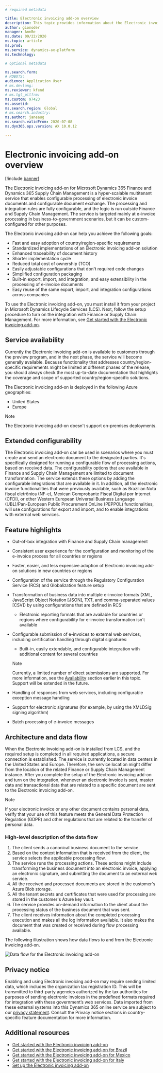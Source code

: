 ```yaml
---
# required metadata

title: Electronic invoicing add-on overview
description: This topic provides information about the Electronic invoicing add-on in Microsoft Dynamics 365 Finance and Dynamics 365 Supply Chain Management.
author: gionoder
manager: AnnBe
ms.date: 09/22/2020
ms.topic: article
ms.prod: 
ms.service: dynamics-ax-platform
ms.technology: 

# optional metadata

ms.search.form: 
# ROBOTS: 
audience: Application User
# ms.devlang: 
ms.reviewer: kfend
# ms.tgt_pltfrm: 
ms.custom: 97423
ms.assetid: 
ms.search.region: Global
# ms.search.industry: 
ms.author: janeaug
ms.search.validFrom: 2020-07-08
ms.dyn365.ops.version: AX 10.0.12

---
```


# Electronic invoicing add-on overview

[!include [banner](../includes/banner.md)]

The Electronic invoicing add-on for Microsoft Dynamics 365 Finance and Dynamics 365 Supply Chain Management is a hyper-scalable multitenant service that enables configurable processing of electronic invoice documents and configurable document exchange. The processing and integration rules are fully configurable, and the logic is run outside Finance and Supply Chain Management. The service is targeted mainly at e-invoice processing in business-to-government scenarios, but it can be custom-configured for other purposes.

The Electronic invoicing add-on can help you achieve the following goals:

- Fast and easy adoption of country/region-specific requirements
- Standardized implementations of an Electronic invoicing add-on solution
- Enhanced traceability of document history
- Shorter implementation cycle
- Reduced total cost of ownership (TCO)
- Easily adjustable configurations that don't required code changes
- Simplified configuration packaging
- Built-in export, import, and integration, and easy extensibility in the processing of e-invoice documents
- Easy reuse of the same export, import, and integration configurations across companies

To use the Electronic invoicing add-on, you must install it from your project in Microsoft Dynamics Lifecycle Services (LCS). Next, follow the setup procedure to turn on the integration with Finance or Supply Chain Management. For more information, see [Get started with the Electronic invoicing add-on](e-invoicing-get-started.md).

## Service availability

Currently the Electronic invoicing add-on is available to customers through the preview program, and in the next phase, the service will become generally available. Because functionality that addresses country/region-specific requirements might be limited at different phases of the release, you should always check the most up-to-date documentation that highlights the coverage and scope of supported country/region-specific solutions.

The Electronic invoicing add-on is deployed in the following Azure geographies:

- United States
- Europe

> [!NOTE]
> The Electronic invoicing add-on doesn't support on-premises deployments.

## Extended configurability

The Electronic invoicing add-on can be used in scenarios where you must create and send an electronic document to the designated parties. It's specifically designed for running a configurable flow of processing actions, based on received data. The configurability options that are available in Finance and Supply Chain Management are limited to document transformation. The service extends these options by adding the configurable integrations that are available in it. In addition, all the electronic invoice functionalities that were previously available, such as Brazilian Nota fiscal eletrônica (NF-e), Mexican Comprobante Fiscal Digital por Internet (CFDI), or other Western European Universal Business Language (UBL)/Pan-European Public Procurement OnLine (PEPPOL) functionalities, will use configurations for export and import, and to enable integrations with external web services.

## Feature highlights

- Out-of-box integration with Finance and Supply Chain management
- Consistent user experience for the configuration and monitoring of the e-invoice process for all countries or regions
- Faster, easier, and less expensive adoption of Electronic invoicing add-on solutions in new countries or regions
- Configuration of the service through the Regulatory Configuration Service (RCS) and Globalization feature setup
- Transformation of business data into multiple e-invoice formats (XML, JavaScript Object Notation \[JSON\], TXT, and comma-separated values \[CSV\]) by using configurations that are defined in RCS:

    - Electronic reporting formats that are available for countries or regions where configurability for e-invoice transformation isn't available

- Configurable submission of e-invoices to external web services, including certification handling through digital signatures:

    - Built-in, easily extendable, and configurable integration with additional content for several countries

    > [!NOTE]
    > Currently, a limited number of direct submissions are supported. For more information, see the [Availability](#availability) section earlier in this topic. Support will be extended in the future.

- Handling of responses from web services, including configurable exception message handling
- Support for electronic signatures (for example, by using the XMLDSig signing algorithm)
- Batch processing of e-invoice messages

## Architecture and data flow

When the Electronic invoicing add-on is installed from LCS, and the required setup is completed in all required applications, a secure connection is established. The service is currently located in data centers in the United States and Europe. Therefore, the service location might differ from the location of the related Finance or Supply Chain Management instance. After you complete the setup of the Electronic invoicing add-on and turn on the integration, whenever an electronic invoice is sent, master data and transactional data that are related to a specific document are sent to the Electronic invoicing add-on.

> [!NOTE]
> If your electronic invoice or any other document contains personal data, verify that your use of this feature meets the General Data Protection Regulation (GDPR) and other regulations that are related to the transfer of personal data.

### High-level description of the data flow

1. The client sends a canonical business document to the service.
2. Based on the context information that is received from the client, the service selects the applicable processing flow.
3. The service runs the processing actions. These actions might include transforming the business document into an electronic invoice, applying an electronic signature, and submitting the document to an external web service.
4. All the received and processed documents are stored in the customer's Azure Blob storage.
5. All the tenant secrets and certificates that were used for processing are stored in the customer's Azure key vault.
6. The service provides on-demand information to the client about the processing status of the business document that was sent.
7. The client receives information about the completed processing execution and makes all the log information available. It also makes the document that was created or received during flow processing available.

The following illustration shows how data flows to and from the Electronic invoicing add-on.

![Data flow for the Electronic invoicing add-on](media/e-invoicing-service-data-flow-diagram-overview.png)

## Privacy notice
Enabling and using Electronic invoicing add-on may require sending limited data, which includes the organization tax registration ID. This will be transmitted to third-party agencies authorized by the tax authorities for purposes of sending electronic invoices in the predefined formats required for integration with these government’s web services. Data imported from these external systems into this Dynamics 365 online service are subject to our [privacy statement](https://go.microsoft.com/fwlink/?LinkId=512132). Consult the Privacy notice sections in country-specific feature documentation for more information.

## Additional resources
- [Get started with the Electronic invoicing add-on](e-invoicing-get-started.md)
- [Get started with the Electronic invoicing add-on for Brazil](e-invoicing-bra-get-started.md)
- [Get started with the Electronic invoicing add-on for Mexico](e-invoicing-mex-get-started.md)
- [Get started with the Electronic invoicing add-on for Italy](e-invoicing-ita-get-started.md)
- [Set up the Electronic invoicing add-on](e-invoicing-setup.md)
